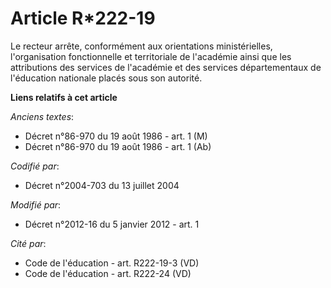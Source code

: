 # Article R*222-19

Le recteur arrête, conformément aux orientations ministérielles, l'organisation fonctionnelle et territoriale de l'académie
ainsi que les attributions des services de l'académie et des services départementaux de l'éducation nationale placés sous son
autorité.

**Liens relatifs à cet article**

_Anciens textes_:

  - Décret n°86-970 du 19 août 1986 - art. 1 (M)
  - Décret n°86-970 du 19 août 1986 - art. 1 (Ab)

_Codifié par_:

  - Décret n°2004-703 du 13 juillet 2004

_Modifié par_:

  - Décret n°2012-16 du 5 janvier 2012 - art. 1

_Cité par_:

  - Code de l'éducation - art. R222-19-3 (VD)
  - Code de l'éducation - art. R222-24 (VD)
